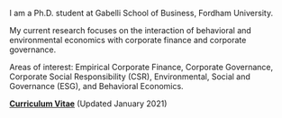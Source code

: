 I am a Ph.D. student at Gabelli School of Business, Fordham University.

My current research focuses on the interaction of behavioral and environmental economics with corporate finance and corporate governance.

Areas of interest: Empirical Corporate Finance, Corporate Governance, Corporate Social Responsibility (CSR), Environmental, Social and Governance (ESG), and Behavioral Economics.


__[Curriculum Vitae]()__ (Updated January 2021)
